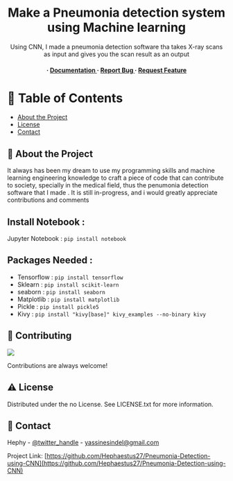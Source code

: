<div align='center'>

<h1>Make a Pneumonia detection system using Machine learning </h1>
<p>Using CNN, I made a pneumonia detection software tha takes X-ray scans as input and gives you the scan result as an output</p>

<h4> <span> · </span> <a href="https://github.com/Hephaestus27/Pneumonia-Detection-using-CNN/blob/master/README.md"> Documentation </a> <span> · </span> <a href="https://github.com/Hephaestus27/Pneumonia-Detection-using-CNN/issues"> Report Bug </a> <span> · </span> <a href="https://github.com/Hephaestus27/Pneumonia-Detection-using-CNN/issues"> Request Feature </a> </h4>


</div>

# :notebook_with_decorative_cover: Table of Contents

- [About the Project](#star2-about-the-project)
- [License](#warning-license)
- [Contact](#handshake-contact)


## :star2: About the Project

It always has been my dream to use my programming skills and machine learning engineering knowledge to craft a piece of code that can contribute to society, specially in the medical field, thus the penumonia detection software that I made . It is still in-progress, and i would greatly appreciate contributions and comments

 
## Install Notebook : 
Jupyter Notebook : ``` pip install notebook ```

## Packages Needed : 

- Tensorflow :  ``` pip install tensorflow ```
- Sklearn :     ``` pip install scikit-learn ```
- seaborn :     ``` pip install seaborn ```
- Matplotlib :  ``` pip install matplotlib ```
- Pickle :      ``` pip install pickle5 ```
- Kivy :        ``` pip install "kivy[base]" kivy_examples --no-binary kivy ```


## :wave: Contributing

<a href="https://github.com/Hephaestus27/Pneumonia-Detection-using-CNN/graphs/contributors"> <img src="https://contrib.rocks/image?repo=Louis3797/awesome-readme-template" /> </a>

Contributions are always welcome!
 
## :warning: License

Distributed under the no License. See LICENSE.txt for more information.

## :handshake: Contact

Hephy - [@twitter_handle](http://twitter.com/h3ph1_) - yassinesindel@gmail.com

Project Link: [https://github.com/Hephaestus27/Pneumonia-Detection-using-CNN](https://github.com/Hephaestus27/Pneumonia-Detection-using-CNN)
